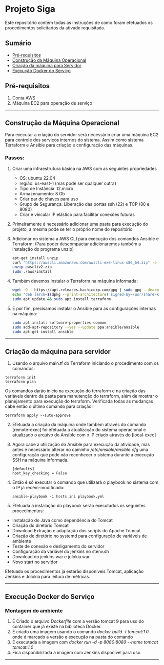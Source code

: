 # Projeto Siga

Este repositório contém todas as instruções de como foram efetuados os procedimentos solicitados da ativade requisitada.

## Sumário

- [Pré-requisitos](#pré-requisitos)
- [Construção da Máquina Operacional](#contrução-máquina-operacional)
- [Criação da máquina para Servidor](#criação-maquina-para-servidor)
- [Execução Docker do Serviço](#execução-docker-do-serviço)

## Pré-requisitos

1. Conta AWS
2. Máquina EC2 para operação de serviço

---

## Construção da Máquina Operacional

Para executar a criação do servidor será necessário criar uma máquina EC2 para controle dos serviços internos do sistema. Assim como sistema Terraform e Ansible para criação e configuração das máquinas.

### Passos:

1. Criar uma infraestrutura básica na AWS com as seguintes propriedades
    - OS: ubuntu 22.04
    - região: us-east-1 (mas pode ser qualquer outra)
    - Tipo de Instância: t2.micro
    - Armazenamento: 8 Gb
    - Criar par de chaves para uso
    - Grupo de Segurança: Liberação das portas ssh (22) e TCP (80 e 8080)
    - Criar e vincular IP elástico para facilitar conexões futuras
    
2. Primeiramente é necessário adicionar uma pasta para execução do projeto, a mesma pode se ter o próprio nome do repositório

3. Adicionar no sistema a AWS CLI para execução dos comandos Ansible e Terraform: (Para poder descompactar adicionaremos também a instalação do programa unzip)
    ```bash
    apt-get install unzip
    curl "https://awscli.amazonaws.com/awscli-exe-linux-x86_64.zip" -o "awscliv2.zip"
    unzip awscliv2.zip
    sudo ./aws/install
    ```

4. Também devemos instalar o Terraform na máquina informada:
    ```bash
    wget -O - https://apt.releases.hashicorp.com/gpg | sudo gpg --dearmor -o /usr/share/keyrings/hashicorp-archive-keyring.gpg
    echo "deb [arch=$(dpkg --print-architecture) signed-by=/usr/share/keyrings/hashicorp-archive-keyring.gpg] https://apt.releases.hashicorp.com $(lsb_release -cs) main" | sudo tee /etc/apt/sources.list.d/hashicorp.list
    sudo apt update && sudo apt install terraform
    ```
5. E por fim, precisamos instalar o Ansible para as configurações internas na máquina:
    ```bash
    sudo apt install software-properties-common
   sudo add-apt-repository --yes --update ppa:ansible/ansible
   sudo apt-get install ansible
    ```
---

## Criação da máquina para servidor
1. Usando o arquivo main.tf do Terraform iniciando o procedimento com os comandos:
```
terraform init
terraform plan
```
Os comandos darão inicio na execução do terraform e na criação das variáveis dentro da pasta para manutenção do terraform, além de mostrar o planejamento para execução do terraform. Verificada todas as mudanças cabe então o último comando para criação:

```
terraform apply --auto-approve
```

2. Efetuada a criação da máquina onde também através do comando [remote-exec] foi efetuada a atualização do sistema operacional e atualizado o arquivo do Ansible com o IP criado através do [local-exec]

3. Agora cabe a utilização do Ansible para execução da atividade, mas antes é necessário alterar no caminho */etc/ansible/ansible.cfg* uma configuração que pode não reconhecer o sistema durante a execução SSH na máquina informada.

   ```
   [defaults]
   host_key_checking = False
   ```
   
4. Então é só executar o comando que utilizará o playbook no sistema com o IP já recém-modificado:
   ```
   ansible-playbook -i hosts.ini playbook.yml
   ```
5. Efetuada a instalação do playbook serão executados os seguintes procedimentos:

  - Instalação do Java como dependência do Tomcat
  - Criação do diretório Tomcat
  - Download Extração e adaptação dos scripts do Apache Tomcat
  - Criação de diretório no systemd para configuração de variáveis de ambiente
  - Teste de conexão e desligamento do servidor
  - Configuração da variável do jenkins no stenv.sh
  - Download do jenkins.war e jolokia.war
  - Novo start no servidor

Efetuado os procedimentos já estarão disponíveis Tomcat, aplicação Jenkins e Jolokia para leitura de métricas.
   
---

## Execução Docker do Serviço

### Montagem do ambiente

1. É Criado o arquivo *Dockerfile* com a versão tomcat 9 para uso do container que já existe na biblioteca Docker.
2. É criado uma imagem usando o comando *docker build -t tomcat:1.0 .* onde é marcado a versão e execução na pasta do comando
3. É executada a imagem com *docker run -d -p 8080:8080 --name tomcat tomcat:1.0*
4. Fica disponibilizada a imagem com Jenkins disponível para uso.

---


